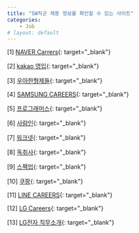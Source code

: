 ```yaml
---
title: "SW직군 채용 정보를 확인할 수 있는 사이트"
categories:
    - Job
# layout: default
---
```

[1] [NAVER Carrers](https://recruit.navercorp.com/naver/recruitMain){: target="_blank"}

[2] [kakao 영입](https://careers.kakao.com/index){: target="_blank"}

[3] [우아한형제들](https://www.woowahan.com/#/?main=Y){: target="_blank"}

[4] [SAMSUNG CAREERS](https://www.samsungcareers.com/){: target="_blank"}

[5] [프로그래머스](https://programmers.co.kr/){: target="_blank"}

[6] [사람인](https://www.saramin.co.kr/zf_user/){: target="_blank"}

[7] [워크넷](https://www.work.go.kr/seekWantedMain.do){: target="_blank"}

[8] [독취사](https://cafe.naver.com/dokchi){: target="_blank"}

[9] [스펙업](https://cafe.naver.com/specup){: target="_blank"}

[10] [쿠팡](https://rocketyourcareer.kr.coupang.com/?utm_source=tomorrowtth&utm_medium=paidsearch&utm_campaign=CoupangKR&gclid=CjwKCAjwy42FBhB2EiwAJY0yQsI5uFdh6aHQPfniThttQA4wx58pXYrD3uA_G3l087GJ9OOzat36LhoC_s4QAvD_BwE){: target="_blank"}

[11] [LINE CAREERS](https://careers.linecorp.com/ko/){: target="_blank"}

[12] [LG Careers](https://careers.lg.com/main/Index.rpi){: target="_blank"}

[13] [LG전자 직무소개](https://www.lge-recruit.com/){: target="_blank"}